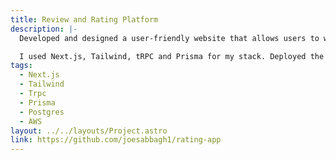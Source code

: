 ```yaml
---
title: Review and Rating Platform
description: |-
  Developed and designed a user-friendly website that allows users to write reviews, rate and save restaurants, coffee shops and bars that they recently visited. Also it's a platform to search and discover new places in your city.

  I used Next.js, Tailwind, tRPC and Prisma for my stack. Deployed the website using AWS ECS on an EC2 instance using Docker for containerization, and Postgres for the database. Images were stored in an S3 bucket and served with CloudFront.
tags:
  - Next.js
  - Tailwind
  - Trpc
  - Prisma
  - Postgres
  - AWS
layout: ../../layouts/Project.astro
link: https://github.com/joesabbagh1/rating-app
---
```

